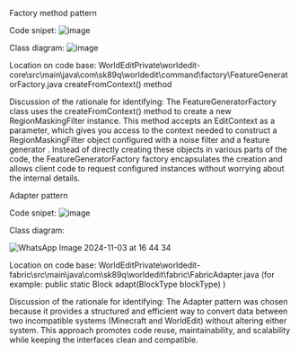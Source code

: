Factory method pattern

Code snipet:
 ![image](https://github.com/user-attachments/assets/7a8c075f-2ba3-4ed2-b5e2-f756a127bf5a)

Class diagram:
 ![image](https://github.com/user-attachments/assets/4a007107-3bd6-4b80-b5e7-ad8afb1c04ac)
 

Location on code base: WorldEditPrivate\worldedit-core\src\main\java\com\sk89q\worldedit\command\factory\FeatureGeneratorFactory.java    createFromContext() method

Discussion of the rationale for identifying:
The FeatureGeneratorFactory class uses the createFromContext() method to create a new RegionMaskingFilter instance.
This method accepts an EditContext as a parameter, which gives you access to the context needed to construct a RegionMaskingFilter object configured with a noise filter and a feature generator .
Instead of directly creating these objects in various parts of the code, the FeatureGeneratorFactory factory encapsulates the creation and allows client code to request configured instances without worrying about the internal details.

Adapter pattern

Code snipet:
![image](https://github.com/user-attachments/assets/ed153dd5-3707-4bb5-8d58-1e1dbdb5a402)

Class diagram:

![WhatsApp Image 2024-11-03 at 16 44 34](https://github.com/user-attachments/assets/8c9fdf3e-7ce5-40b2-a24e-af0560a24d0b)

Location on code base: WorldEditPrivate\worldedit-fabric\src\main\java\com\sk89q\worldedit\fabric\FabricAdapter.java  (for example: public static Block adapt(BlockType blockType) )

Discussion of the rationale for identifying:
The Adapter pattern was chosen because it provides a structured and efficient way to convert data between two incompatible systems (Minecraft and WorldEdit) without altering either system. This approach promotes code reuse, maintainability, and scalability while keeping the interfaces clean and compatible.
